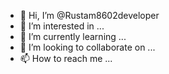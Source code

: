 - 👋 Hi, I’m @Rustam8602developer
- 👀 I’m interested in ...
- 🌱 I’m currently learning ...
- 💞️ I’m looking to collaborate on ...
- 📫 How to reach me ...

<!---
Rustam8602developer/Rustam8602developer is a ✨ special ✨ repository because its `README.md` (this file) appears on your GitHub profile.
You can click the Preview link to take a look at your changes.
--->
